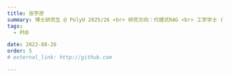 ```yaml
---
title: 张宇彦
summary: 博士研究生 @ PolyU 2025/26 <br> 研究方向：代理式RAG <br> 工学学士 (江南大学) <br> 工学硕士 (浙江大学)
tags:
  - PhD

date: 2022-08-26
order: 5
# external_link: http://github.com

---
```

